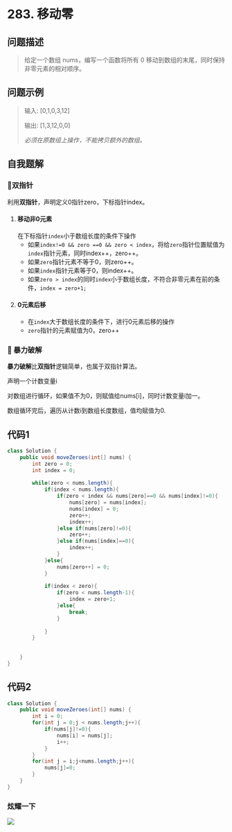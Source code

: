 # 283. 移动零
问题描述
----
> 给定一个数组 nums，编写一个函数将所有 0 移动到数组的末尾，同时保持非零元素的相对顺序。

问题示例
----
> 输入: [0,1,0,3,12]
>
> 输出: [1,3,12,0,0]
> 
> *必须在原数组上操作，不能拷贝额外的数组。*

自我题解
----
### 🦄双指针

利用**双指针**，声明定义0指针zero，下标指针index。

1. #### 移动非0元素
   在下标指针`index`小于数组长度的条件下操作
   * 如果`index!=0 && zero ==0 && zero < index`，将给`zero`指针位置赋值为`index`指针元素，同时index++，zero++。
   * 如果`zero`指针元素不等于0，则zero++。
   * 如果`index`指针元素等于0，则index++。
   * 如果`zero > index`的同时`index`小于数组长度，不符合非零元素在前的条件，`index = zero+1;`
2. #### 0元素后移
   * 在`index`大于数组长度的条件下，进行0元素后移的操作
   * `zero`指针的元素赋值为0，zero++


### 🧚‍ 暴力破解

**暴力破解**比**双指针**逻辑简单，也属于双指针算法。

声明一个计数变量i

对数组进行循环，如果值不为0，则赋值给nums[i]，同时计数变量i加一。

数组循环完后，遍历从计数i到数组长度数组，值均赋值为0.


代码1
----
```java
class Solution {
    public void moveZeroes(int[] nums) {
        int zero = 0;
        int index = 0;
        
        while(zero < nums.length){
            if(index < nums.length){
                if(zero < index && nums[zero]==0 && nums[index]!=0){
                    nums[zero] = nums[index];
                    nums[index] = 0;
                    zero++;
                    index++;
                }else if(nums[zero]!=0){
                    zero++;
                }else if(nums[index]==0){
                    index++;
                }
            }else{
                nums[zero++] = 0;
            }
            
            if(index < zero){
                if(zero < nums.length-1){
                    index = zero+1;
                }else{
                    break;
                }
                
            }
        }
        
        
    }
}
```

代码2
----
```java
class Solution {
    public void moveZeroes(int[] nums) {
        int i = 0;
        for(int j = 0;j < nums.length;j++){
            if(nums[j]!=0){
                nums[i] = nums[j];
                i++;
            }
        }
        for(int j = i;j<nums.length;j++){
            nums[j]=0;
        }
    }
}
```

### 炫耀一下

![](https://cdn.jsdelivr.net/gh/occlive/ImageStore//javabase/283.png)


